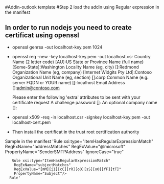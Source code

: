 #Addin-outlook template
#Step 2 load the addin using Regular expression in the manifest


## In order to run nodejs you need to create certificat using openssl
* openssl genrsa -out localhost-key.pem 1024 
* openssl req -new -key localhost-key.pem -out localhost.csr
  Country Name (2 letter code) [AU]:US
  State or Province Name (full name) [Some-State]:Washington
  Locality Name (eg, city) []:Redmond
  Organization Name (eg, company) [Internet Widgits Pty Ltd]:Contoso
  Organizational Unit Name (eg, section) []:corp
  Common Name (e.g. server FQDN or YOUR name) []:localhost
  Email Address []:admin@contoso.com

  Please enter the following 'extra' attributes
  to be sent with your certificate request
  A challenge password []:
  An optional company name []:
* openssl x509 -req -in localhost.csr -signkey localhost-key.pem -out localhost-cert.pem
* Then install the certificat in the trust root certification authority

Sample in the manifest
  'Rule xsi:type="ItemHasRegularExpressionMatch" 
        RegExName="addressMatches" 
        RegExValue="@microsoft" 
        PropertyName="SenderSMTPAddress"
        IgnoreCase="true"
      
       Rule xsi:type="ItemHasRegularExpressionMatch" 
        RegExName="subjectMatches" 
        RegExValue="[mM][iI][cC][rR][oO][sS][oO][fF][tT]" 
        PropertyName="Subject"/>
      Rule'

